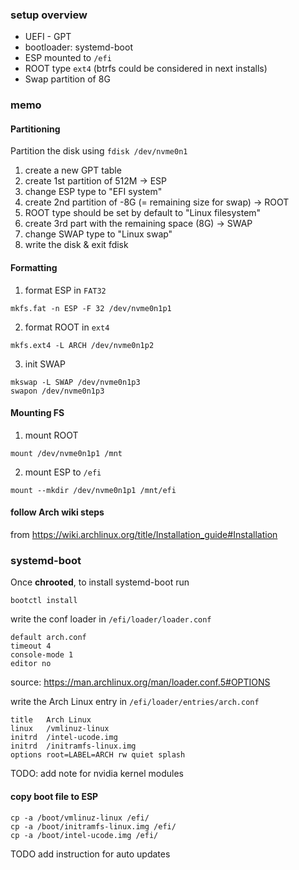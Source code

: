 ### setup overview

- UEFI - GPT
- bootloader: systemd-boot
- ESP mounted to `/efi`
- ROOT type `ext4` (btrfs could be considered in next installs)
- Swap partition of 8G

### memo

#### Partitioning

Partition the disk using `fdisk /dev/nvme0n1`

1. create a new GPT table
2. create 1st partition of 512M -> ESP
3. change ESP type to "EFI system"
4. create 2nd partition of -8G (= remaining size for swap) -> ROOT
5. ROOT type should be set by default to "Linux filesystem"
6. create 3rd part with the remaining space (8G) -> SWAP
7. change SWAP type to "Linux swap"
8. write the disk & exit fdisk

#### Formatting

1. format ESP in `FAT32`

```
mkfs.fat -n ESP -F 32 /dev/nvme0n1p1
```

2. format ROOT in `ext4`

```
mkfs.ext4 -L ARCH /dev/nvme0n1p2
```

3. init SWAP

```
mkswap -L SWAP /dev/nvme0n1p3
swapon /dev/nvme0n1p3
```

#### Mounting FS

1. mount ROOT

```
mount /dev/nvme0n1p1 /mnt
```

2. mount ESP to `/efi`

```
mount --mkdir /dev/nvme0n1p1 /mnt/efi
```

#### follow Arch wiki steps

from https://wiki.archlinux.org/title/Installation_guide#Installation

### systemd-boot

Once **chrooted**, to install systemd-boot run

```
bootctl install
```

write the conf loader in `/efi/loader/loader.conf`

```
default arch.conf
timeout 4
console-mode 1
editor no
```

source: https://man.archlinux.org/man/loader.conf.5#OPTIONS

write the Arch Linux entry in `/efi/loader/entries/arch.conf`

```
title   Arch Linux
linux   /vmlinuz-linux
initrd  /intel-ucode.img
initrd  /initramfs-linux.img
options root=LABEL=ARCH rw quiet splash
```

TODO: add note for nvidia kernel modules

#### copy boot file to ESP

```
cp -a /boot/vmlinuz-linux /efi/
cp -a /boot/initramfs-linux.img /efi/
cp -a /boot/intel-ucode.img /efi/
```

TODO add instruction for auto updates

